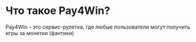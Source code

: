 # Что такое Pay4Win?
Pay4Win - это сервис-рулетка, где любые пользователи могут получить игры за монетки (фантики)
